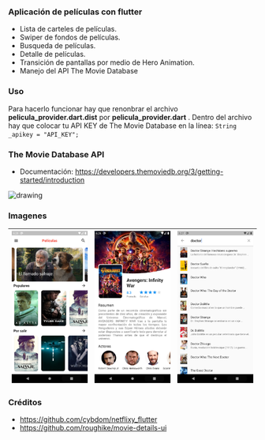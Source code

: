 ### Aplicación de películas con flutter

- Lista de carteles de películas.
- Swiper de fondos de películas.
- Busqueda de películas.
- Detalle de películas.
- Transición de pantallas por medio de Hero Animation.
- Manejo del API The Movie Database

### Uso

Para hacerlo funcionar hay que renonbrar el archivo **pelicula_provider.dart.dist** por **pelicula_provider.dart** .
Dentro del archivo hay que colocar tu API KEY de The Movie Database en la línea:  `String _apikey = "API_KEY";`

### The Movie Database API
- Documentación: https://developers.themoviedb.org/3/getting-started/introduction

 <img src="https://www.themoviedb.org/assets/2/v4/logos/v2/blue_square_1-5bdc75aaebeb75dc7ae79426ddd9be3b2be1e342510f8202baf6bffa71d7f5c4.svg" alt="drawing" width="200"/>

### Imagenes

| <img src="https://github.com/jxlanda/peliculas/blob/master/github/Screenshot_1588919121.png?raw=true?raw=true" alt="drawing" width="200"/> | <img src="https://github.com/jxlanda/peliculas/blob/master/github/Screenshot_1588919192.png?raw=true?raw=true" alt="drawing" width="200"/> | <img src="https://github.com/jxlanda/peliculas/blob/master/github/Screenshot_1588919238.png?raw=true?raw=true" alt="drawing" width="200"/> |
|--------------------------------------------------------------------------------------------------------------------------------------------------|--------------------------------------------------------------------------------------------------------------------------------------------------|--------------------------------------------------------------------------------------------------------------------------------------------------|


### Créditos
- https://github.com/cybdom/netflixy_flutter 
- https://github.com/roughike/movie-details-ui 
